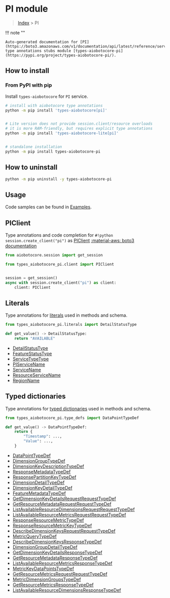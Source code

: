 # PI module

> [Index](../README.md) > PI


!!! note ""

    Auto-generated documentation for [PI](https://boto3.amazonaws.com/v1/documentation/api/latest/reference/services/pi.html#PI)
    type annotations stubs module [types-aiobotocore-pi](https://pypi.org/project/types-aiobotocore-pi/).

## How to install



### From PyPI with pip

Install `types-aiobotocore` for `PI` service.

```bash
# install with aiobotocore type annotations
python -m pip install 'types-aiobotocore[pi]'


# Lite version does not provide session.client/resource overloads
# it is more RAM-friendly, but requires explicit type annotations
python -m pip install 'types-aiobotocore-lite[pi]'


# standalone installation
python -m pip install types-aiobotocore-pi
```



## How to uninstall

```bash
python -m pip uninstall -y types-aiobotocore-pi
```

## Usage

Code samples can be found in [Examples](./usage.md).

## PIClient

Type annotations and code completion for  `#!python session.create_client("pi")` as [PIClient](./client.md)
[:material-aws: boto3 documentation](https://boto3.amazonaws.com/v1/documentation/api/latest/reference/services/pi.html#PI.Client)

```python title="Usage example"
from aiobotocore.session import get_session

from types_aiobotocore_pi.client import PIClient


session = get_session()
async with session.create_client("pi") as client:
    client: PIClient
```








## Literals

Type annotations for [literals](./literals.md) used in methods and schema.

```python title="Usage example"
from types_aiobotocore_pi.literals import DetailStatusType

def get_value() -> DetailStatusType:
    return "AVAILABLE"
```

- [DetailStatusType](./literals.md#detailstatustype)
- [FeatureStatusType](./literals.md#featurestatustype)
- [ServiceTypeType](./literals.md#servicetypetype)
- [PIServiceName](./literals.md#piservicename)
- [ServiceName](./literals.md#servicename)
- [ResourceServiceName](./literals.md#resourceservicename)
- [RegionName](./literals.md#regionname)




## Typed dictionaries

Type annotations for [typed dictionaries](./type_defs.md) used in methods and schema.

```python title="Usage example"
from types_aiobotocore_pi.type_defs import DataPointTypeDef

def get_value() -> DataPointTypeDef:
    return {
        "Timestamp": ...,
        "Value": ...,
    }
```

- [DataPointTypeDef](./type_defs.md#datapointtypedef)
- [DimensionGroupTypeDef](./type_defs.md#dimensiongrouptypedef)
- [DimensionKeyDescriptionTypeDef](./type_defs.md#dimensionkeydescriptiontypedef)
- [ResponseMetadataTypeDef](./type_defs.md#responsemetadatatypedef)
- [ResponsePartitionKeyTypeDef](./type_defs.md#responsepartitionkeytypedef)
- [DimensionDetailTypeDef](./type_defs.md#dimensiondetailtypedef)
- [DimensionKeyDetailTypeDef](./type_defs.md#dimensionkeydetailtypedef)
- [FeatureMetadataTypeDef](./type_defs.md#featuremetadatatypedef)
- [GetDimensionKeyDetailsRequestRequestTypeDef](./type_defs.md#getdimensionkeydetailsrequestrequesttypedef)
- [GetResourceMetadataRequestRequestTypeDef](./type_defs.md#getresourcemetadatarequestrequesttypedef)
- [ListAvailableResourceDimensionsRequestRequestTypeDef](./type_defs.md#listavailableresourcedimensionsrequestrequesttypedef)
- [ListAvailableResourceMetricsRequestRequestTypeDef](./type_defs.md#listavailableresourcemetricsrequestrequesttypedef)
- [ResponseResourceMetricTypeDef](./type_defs.md#responseresourcemetrictypedef)
- [ResponseResourceMetricKeyTypeDef](./type_defs.md#responseresourcemetrickeytypedef)
- [DescribeDimensionKeysRequestRequestTypeDef](./type_defs.md#describedimensionkeysrequestrequesttypedef)
- [MetricQueryTypeDef](./type_defs.md#metricquerytypedef)
- [DescribeDimensionKeysResponseTypeDef](./type_defs.md#describedimensionkeysresponsetypedef)
- [DimensionGroupDetailTypeDef](./type_defs.md#dimensiongroupdetailtypedef)
- [GetDimensionKeyDetailsResponseTypeDef](./type_defs.md#getdimensionkeydetailsresponsetypedef)
- [GetResourceMetadataResponseTypeDef](./type_defs.md#getresourcemetadataresponsetypedef)
- [ListAvailableResourceMetricsResponseTypeDef](./type_defs.md#listavailableresourcemetricsresponsetypedef)
- [MetricKeyDataPointsTypeDef](./type_defs.md#metrickeydatapointstypedef)
- [GetResourceMetricsRequestRequestTypeDef](./type_defs.md#getresourcemetricsrequestrequesttypedef)
- [MetricDimensionGroupsTypeDef](./type_defs.md#metricdimensiongroupstypedef)
- [GetResourceMetricsResponseTypeDef](./type_defs.md#getresourcemetricsresponsetypedef)
- [ListAvailableResourceDimensionsResponseTypeDef](./type_defs.md#listavailableresourcedimensionsresponsetypedef)

